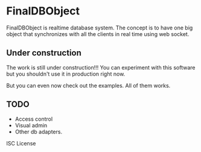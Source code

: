 # FinalDBObject

FinalDBObject is realtime database system. The concept is to have one big object that synchronizes with all the clients in real time using web socket.

## Under construction

The work is still under construction!!! You can experiment with this software but you shouldn't use it in production right now.

But you can even now check out the examples. All of them works.

## TODO

- Access control
- Visual admin
- Other db adapters.

ISC License